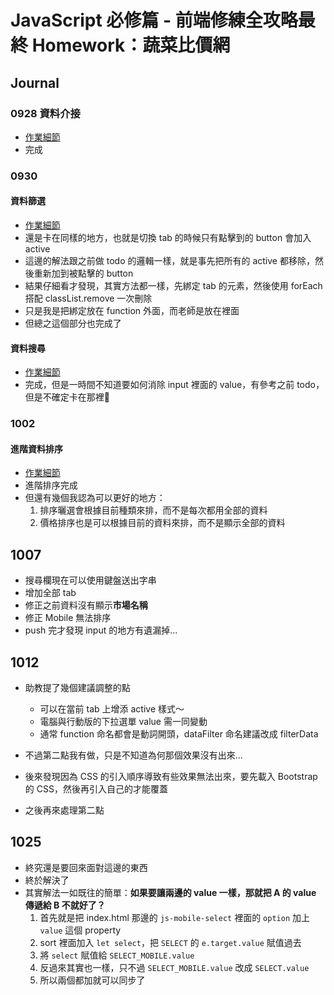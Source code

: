 # JavaScript 必修篇 - 前端修練全攻略最終 Homework：蔬菜比價網

## Journal

### 0928 資料介接

 - [作業細節](https://hackmd.io/@w4wBc9wkR4CvPsIeEWiLbg/S1XivuMAu/%2FQpqZIiuoQbKqGmFAYZ7oHw)
 - 完成

### 0930

#### 資料篩選

 - [作業細節](https://hackmd.io/@w4wBc9wkR4CvPsIeEWiLbg/S1XivuMAu/%2FUDrIpNeZRz6Zax_Mt384uQ)
 - 還是卡在同樣的地方，也就是切換 tab 的時候只有點擊到的 button 會加入 active
 - 這邊的解法跟之前做 todo 的邏輯一樣，就是事先把所有的 active 都移除，然後重新加到被點擊的 button
 - 結果仔細看才發現，其實方法都一樣，先綁定 tab 的元素，然後使用 forEach 搭配 classList.remove 一次刪除
 - 只是我是把綁定放在 function 外面，而老師是放在裡面
 - 但總之這個部分也完成了

#### 資料搜尋

 - [作業細節](https://hackmd.io/@w4wBc9wkR4CvPsIeEWiLbg/S1XivuMAu/%2FqywznB85Q5qkhCcwyWTiGg)
 - 完成，但是一時間不知道要如何消除 input 裡面的 value，有參考之前 todo，但是不確定卡在那裡🫠

### 1002

#### 進階資料排序

 - [作業細節](https://hackmd.io/@w4wBc9wkR4CvPsIeEWiLbg/S1XivuMAu/%2FXuv_Ra75TCqFV2gk0vAMkg)
 - 進階排序完成
 - 但還有幾個我認為可以更好的地方：
   1. 排序曬選會根據目前種類來排，而不是每次都用全部的資料
	 2. 價格排序也是可以根據目前的資料來排，而不是顯示全部的資料

## 1007

 - 搜尋欄現在可以使用鍵盤送出字串
 - 增加全部 tab
 - 修正之前資料沒有顯示**市場名稱**
 - 修正 Mobile 無法排序
 - push 完才發現 input 的地方有遺漏掉...

## 1012

- 助教提了幾個建議調整的點
  - 可以在當前 tab 上增添 active 樣式～
  - 電腦與行動版的下拉選單 value 需一同變動
  - 通常 function 命名都會是動詞開頭，dataFilter 命名建議改成 filterData
  
- 不過第二點我有做，只是不知道為何那個效果沒有出來...
- 後來發現因為 CSS 的引入順序導致有些效果無法出來，要先載入 Bootstrap 的 CSS，然後再引入自己的才能覆蓋
- 之後再來處理第二點

## 1025
- 終究還是要回來面對這邊的東西
- 終於解決了
- 其實解法一如既往的簡單：**如果要讓兩邊的 value 一樣，那就把 A 的 value 傳遞給 B 不就好了？**
  1. 首先就是把 index.html 那邊的 `js-mobile-select` 裡面的 `option` 加上 `value` 這個 property
  2. sort 裡面加入 `let select`，把 `SELECT` 的 `e.target.value` 賦值過去
  3. 將 `select` 賦值給 `SELECT_MOBILE.value`
  4. 反過來其實也一樣，只不過 `SELECT_MOBILE.value` 改成 `SELECT.value`
  5. 所以兩個都加就可以同步了